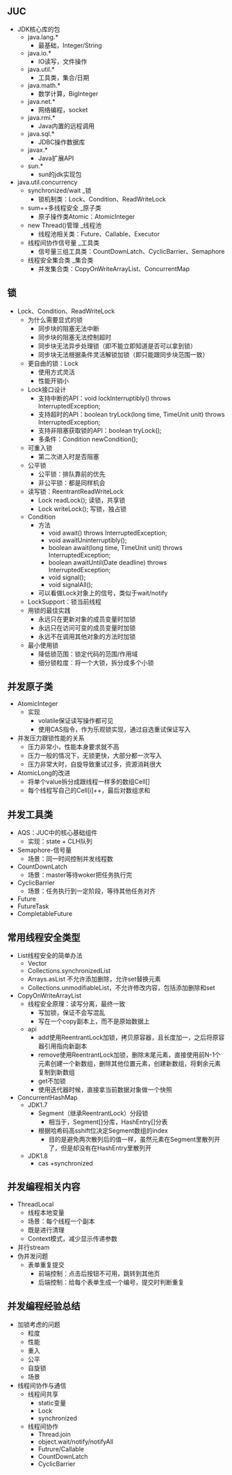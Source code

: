 ## JUC

* JDK核心库的包
    * java.lang.*
        * 最基础，Integer/String
    * java.io.*
        * IO读写，文件操作
    * java.util.*
        * 工具类，集合/日期
    * java.math.*
        * 数学计算，BigInteger
    * java.net.*
        * 网络编程，socket
    * java.rmi.*
        * Java内置的远程调用
    * java.sql.*
        * JDBC操作数据库
    * javax.*
        * Java扩展API
    * sun.*
        * sun的jdk实现包
* java.util.concurrency
    * synchronized/wait _锁
        * 锁机制类：Lock、Condition、ReadWriteLock
    * sum++多线程安全 _原子类
        * 原子操作类Atomic：AtomicInteger
    * new Thread()管理 _线程池
        * 线程池相关类：Future、Callable、Executor
    * 线程间协作信号量 _工具类
        * 信号量三组工具类：CountDownLatch、CyclicBarrier、Semaphore
    * 线程安全集合类 _集合类
        * 并发集合类：CopyOnWriteArrayList、ConcurrentMap
## 锁

* Lock、Condition、ReadWriteLock
    * 为什么需要显式的锁
        * 同步块的阻塞无法中断
        * 同步块的阻塞无法控制超时
        * 同步块无法异步处理锁（即不能立即知道是否可以拿到锁）
        * 同步块无法根据条件灵活解锁加锁（即只能跟同步块范围一致）
    * 更自由的锁：Lock
        * 使用方式灵活
        * 性能开销小
    * Lock接口设计
        * 支持中断的API：void lockInterruptibly() throws InterruptedException;
        * 支持超时的API：boolean tryLock(long time, TimeUnit unit) throws InterruptedException;
        * 支持非阻塞获取锁的API：boolean tryLock();
        * 多条件：Condition newCondition();
    * 可重入锁
        * 第二次进入时是否阻塞
    * 公平锁
        * 公平锁：排队靠前的优先
        * 非公平锁：都是同样机会
    * 读写锁：ReentrantReadWriteLock
        * Lock readLock(); 读锁，共享锁
        * Lock writeLock(); 写锁，独占锁
    * Condition
        * 方法
            * void await() throws InterruptedException;
            * void awaitUninterruptibly();
            * boolean await(long time, TimeUnit unit) throws InterruptedException;
            * boolean awaitUntil(Date deadline) throws InterruptedException;
            * void signal();
            * void signalAll();
        * 可以看做Lock对象上的信号，类似于wait/notify
    * LockSupport：锁当前线程
    * 用锁的最佳实践
        * 永远只在更新对象的成员变量时加锁
        * 永远只在访问可变的成员变量时加锁
        * 永远不在调用其他对象的方法时加锁
    * 最小使用锁
        * 降低锁范围：锁定代码的范围/作用域
        * 细分锁粒度：将一个大锁，拆分成多个小锁
## 并发原子类

* AtomicInteger
    * 实现
        * volatile保证读写操作都可见
        * 使用CAS指令，作为乐观锁实现，通过自选重试保证写入
* 并发压力跟锁性能的关系
    * 压力非常小，性能本身要求就不高
    * 压力一般的情况下，无锁更快，大部分都一次写入
    * 压力非常大时，自旋导致重试过多，资源消耗很大
* AtomicLong的改进
    * 将单个value拆分成跟线程一样多的数组Cell[]
    * 每个线程写自己的Cell[i]++，最后对数组求和
## 并发工具类

* AQS：JUC中的核心基础组件
    * 实现：state + CLH队列
* Semaphore-信号量
    * 场景：同一时间控制并发线程数
* CountDownLatch
    * 场景：master等待woker把任务执行完
* CyclicBarrier
    * 场景：任务执行到一定阶段，等待其他任务对齐
* Future
* FutureTask
* CompletableFuture
## 常用线程安全类型

* List线程安全的简单办法
    * Vector
    * Collections.synchronizedList
    * Arrays.asList 不允许添加删除，允许set替换元素
    * Collections.unmodifiableList，不允许修改内容，包括添加删除和set
* CopyOnWriteArrayList
    * 线程安全原理：读写分离，最终一致
        * 写加锁，保证不会写混乱
        * 写在一个copy副本上，而不是原始数据上
    * api
        * add使用ReentrantLock加锁，拷贝原容器，且长度加一，之后将原容器引用指向新副本
        * remove使用ReentrantLock加锁，删除末尾元素，直接使用前N-1个元素创建一个新数组，删除其他位置元素，创建新数组，将剩余元素复制到新数组
        * get不加锁
        * 使用迭代器时候，直接拿当前数据对象做一个快照
* ConcurrentHashMap
    * JDK1.7
        * Segment（继承ReentrantLock）分段锁
            * 相当于，Segment[]分库，HashEntry[]分表
        * 根据哈希码高sshift位决定Segment数组的index
            * 目的是避免两次散列后的值一样，虽然元素在Segment里散列开了，但是却没有在HashEntry里散列开
    * JDK1.8
        * cas +synchronized
## 并发编程相关内容

* ThreadLocal
    * 线程本地变量
    * 场景：每个线程一个副本
    * 既是进行清理
    * Context模式，减少显示传递参数
* 并行stream
* 伪并发问题
    * 表单重复提交
        * 前端控制：点击后按钮不可用，跳转到其他页
        * 后端控制：给每个表单生成一个编号，提交时判断重复
## 并发编程经验总结

* 加锁考虑的问题
    * 粒度
    * 性能
    * 重入
    * 公平
    * 自旋锁
    * 场景
* 线程间协作与通信
    * 线程间共享
        * static变量
        * Lock
        * synchronized
    * 线程间协作
        * Thread.join
        * object.wait/notify/notifyAll
        * Futrure/Callable
        * CountDownLatch
        * CyclicBarrier

